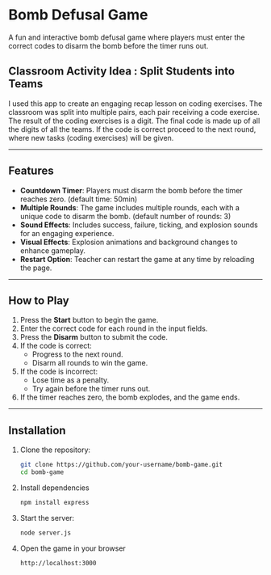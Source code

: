 # Bomb Defusal Game

A fun and interactive bomb defusal game where players must enter the correct codes to disarm the bomb before the timer runs out. 

## Classroom Activity Idea : Split Students into Teams
I used this app to create an engaging recap lesson on coding exercises. The classroom was split into multiple pairs, each pair receiving a code exercise. The result of the coding exercises is a digit. The final code is made up of all the digits of all the teams. If the code is correct proceed to the next round, where new tasks (coding exercises) will be given.

---

## Features

- **Countdown Timer**: Players must disarm the bomb before the timer reaches zero. (default time: 50min)
- **Multiple Rounds**: The game includes multiple rounds, each with a unique code to disarm the bomb. (default number of rounds: 3)
- **Sound Effects**: Includes success, failure, ticking, and explosion sounds for an engaging experience.
- **Visual Effects**: Explosion animations and background changes to enhance gameplay.
- **Restart Option**: Teacher can restart the game at any time by reloading the page.

---

## How to Play

1. Press the **Start** button to begin the game.
2. Enter the correct code for each round in the input fields.
3. Press the **Disarm** button to submit the code.
4. If the code is correct:
   - Progress to the next round.
   - Disarm all rounds to win the game.
5. If the code is incorrect:
   - Lose time as a penalty.
   - Try again before the timer runs out.
6. If the timer reaches zero, the bomb explodes, and the game ends.

---

## Installation

1. Clone the repository:
   ```bash
   git clone https://github.com/your-username/bomb-game.git
   cd bomb-game
   ```
2. Install dependencies
   ```bash
   npm install express
   ```
3. Start the server:
   ```bash
   node server.js
   ```
4. Open the game in your browser
    ```bash
    http://localhost:3000
    ```